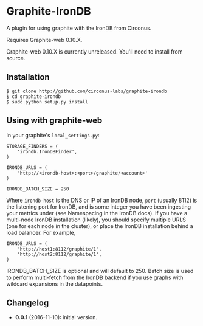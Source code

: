 Graphite-IronDB
================

A plugin for using graphite with the IronDB from Circonus.

Requires Graphite-web 0.10.X.

Graphite-web 0.10.X is currently unreleased. You'll need to install from
source.

Installation
------------

```
$ git clone http://github.com/circonus-labs/graphite-irondb
$ cd graphite-irondb
$ sudo python setup.py install
```

Using with graphite-web
-----------------------

In your graphite's `local_settings.py`:

    STORAGE_FINDERS = (
        'irondb.IronDBFinder',
    )

    IRONDB_URLS = (
        'http://<irondb-host>:<port>/graphite/<account>'
    )

    IRONDB_BATCH_SIZE = 250

Where `irondb-host` is the DNS or IP of an IronDB node, `port` (usually 8112)
is the listening port for IronDB, and <account> is some integer you have been
ingesting your metrics under (see Namespacing in the IronDB docs).  If you have
a multi-node IronDB installation (likely), you should specify multiple URLS
(one for each node in the cluster), or place the IronDB installation behind a
load balancer.  For example,

    IRONDB_URLS = (
        'http://host1:8112/graphite/1',
        'http://host2:8112/graphite/1',
    )

IRONDB_BATCH_SIZE is optional and will default to 250.  Batch size is used to perform
multi-fetch from the IronDB backend if you use graphs with wildcard expansions in the
datapoints.

Changelog
---------

* **0.0.1** (2016-11-10): initial version.

